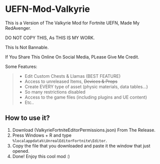 # UEFN-Mod-Valkyrie
This is a Version of The Valkyrie Mod for Fortnite UEFN, Made My RedAvenger.

DO NOT COPY THIS, As THIS IS MY WORK.

This Is Not Bannable. 

If You Share This Online On Social Media, PLease Give Me Credit.

Some Features:
> - Edit Custom Chests & Llamas (BEST FEATURE)
> - Access to unreleased Items, ~~Devices & Props~~
> - Create EVERY type of asset (physic materials, data tables...)
> - So many restrictions disabled
> - Access to the game files (including plugins and UE content)
> - Etc..

## How to use it?
1. Download (ValkyrieFortniteEditorPermissions.json) From The Release.
2. Press Windows + R and type `%localappdata%\UnrealEditorFortnite\Editor`.
3. Copy the file that you downloaded and paste it the window that just opened.
4. Done! Enjoy this cool mod :)



